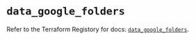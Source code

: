 # `data_google_folders`

Refer to the Terraform Registory for docs: [`data_google_folders`](https://registry.terraform.io/providers/hashicorp/google/5.5.0/docs/data-sources/folders).
